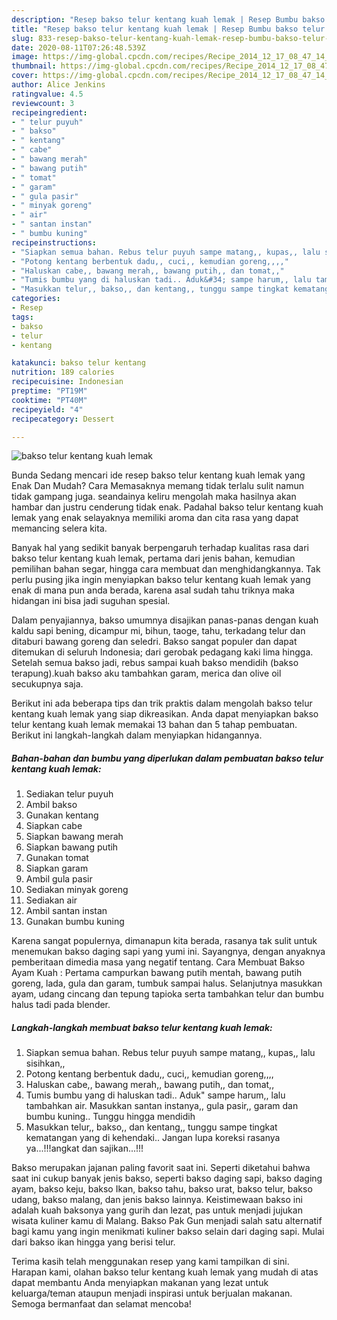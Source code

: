 ```yaml
---
description: "Resep bakso telur kentang kuah lemak | Resep Bumbu bakso telur kentang kuah lemak Yang Bisa Manjain Lidah"
title: "Resep bakso telur kentang kuah lemak | Resep Bumbu bakso telur kentang kuah lemak Yang Bisa Manjain Lidah"
slug: 833-resep-bakso-telur-kentang-kuah-lemak-resep-bumbu-bakso-telur-kentang-kuah-lemak-yang-bisa-manjain-lidah
date: 2020-08-11T07:26:48.539Z
image: https://img-global.cpcdn.com/recipes/Recipe_2014_12_17_08_47_14_438_498525b16f44f776657b/751x532cq70/bakso-telur-kentang-kuah-lemak-foto-resep-utama.jpg
thumbnail: https://img-global.cpcdn.com/recipes/Recipe_2014_12_17_08_47_14_438_498525b16f44f776657b/751x532cq70/bakso-telur-kentang-kuah-lemak-foto-resep-utama.jpg
cover: https://img-global.cpcdn.com/recipes/Recipe_2014_12_17_08_47_14_438_498525b16f44f776657b/751x532cq70/bakso-telur-kentang-kuah-lemak-foto-resep-utama.jpg
author: Alice Jenkins
ratingvalue: 4.5
reviewcount: 3
recipeingredient:
- " telur puyuh"
- " bakso"
- " kentang"
- " cabe"
- " bawang merah"
- " bawang putih"
- " tomat"
- " garam"
- " gula pasir"
- " minyak goreng"
- " air"
- " santan instan"
- " bumbu kuning"
recipeinstructions:
- "Siapkan semua bahan. Rebus telur puyuh sampe matang,, kupas,, lalu sisihkan,,"
- "Potong kentang berbentuk dadu,, cuci,, kemudian goreng,,,,"
- "Haluskan cabe,, bawang merah,, bawang putih,, dan tomat,,"
- "Tumis bumbu yang di haluskan tadi.. Aduk&#34; sampe harum,, lalu tambahkan air. Masukkan santan instanya,, gula pasir,, garam dan bumbu kuning.. Tunggu hingga mendidih"
- "Masukkan telur,, bakso,, dan kentang,, tunggu sampe tingkat kematangan yang di kehendaki.. Jangan lupa koreksi rasanya ya...!!!angkat dan sajikan...!!!"
categories:
- Resep
tags:
- bakso
- telur
- kentang

katakunci: bakso telur kentang 
nutrition: 189 calories
recipecuisine: Indonesian
preptime: "PT19M"
cooktime: "PT40M"
recipeyield: "4"
recipecategory: Dessert

---
```



![bakso telur kentang kuah lemak](https://img-global.cpcdn.com/recipes/Recipe_2014_12_17_08_47_14_438_498525b16f44f776657b/751x532cq70/bakso-telur-kentang-kuah-lemak-foto-resep-utama.jpg)

Bunda Sedang mencari ide resep bakso telur kentang kuah lemak yang Enak Dan Mudah? Cara Memasaknya memang tidak terlalu sulit namun tidak gampang juga. seandainya keliru mengolah maka hasilnya akan hambar dan justru cenderung tidak enak. Padahal bakso telur kentang kuah lemak yang enak selayaknya memiliki aroma dan cita rasa yang dapat memancing selera kita.

Banyak hal yang sedikit banyak berpengaruh terhadap kualitas rasa dari bakso telur kentang kuah lemak, pertama dari jenis bahan, kemudian pemilihan bahan segar, hingga cara membuat dan menghidangkannya. Tak perlu pusing jika ingin menyiapkan bakso telur kentang kuah lemak yang enak di mana pun anda berada, karena asal sudah tahu triknya maka hidangan ini bisa jadi suguhan spesial.

Dalam penyajiannya, bakso umumnya disajikan panas-panas dengan kuah kaldu sapi bening, dicampur mi, bihun, taoge, tahu, terkadang telur dan ditaburi bawang goreng dan seledri. Bakso sangat populer dan dapat ditemukan di seluruh Indonesia; dari gerobak pedagang kaki lima hingga. Setelah semua bakso jadi, rebus sampai kuah bakso mendidih (bakso terapung).kuah bakso aku tambahkan garam, merica dan olive oil secukupnya saja.


Berikut ini ada beberapa tips dan trik praktis dalam mengolah bakso telur kentang kuah lemak yang siap dikreasikan. Anda dapat menyiapkan bakso telur kentang kuah lemak memakai 13 bahan dan 5 tahap pembuatan. Berikut ini langkah-langkah dalam menyiapkan hidangannya.

<!--inarticleads1-->

##### Bahan-bahan dan bumbu yang diperlukan dalam pembuatan bakso telur kentang kuah lemak:

1. Sediakan  telur puyuh
1. Ambil  bakso
1. Gunakan  kentang
1. Siapkan  cabe
1. Siapkan  bawang merah
1. Siapkan  bawang putih
1. Gunakan  tomat
1. Siapkan  garam
1. Ambil  gula pasir
1. Sediakan  minyak goreng
1. Sediakan  air
1. Ambil  santan instan
1. Gunakan  bumbu kuning


Karena sangat populernya, dimanapun kita berada, rasanya tak sulit untuk menemukan bakso daging sapi yang yumi ini. Sayangnya, dengan anyaknya pemberitaan dimedia masa yang negatif tentang. Cara Membuat Bakso Ayam Kuah : Pertama campurkan bawang putih mentah, bawang putih goreng, lada, gula dan garam, tumbuk sampai halus. Selanjutnya masukkan ayam, udang cincang dan tepung tapioka serta tambahkan telur dan bumbu halus tadi pada blender. 

<!--inarticleads2-->

##### Langkah-langkah membuat bakso telur kentang kuah lemak:

1. Siapkan semua bahan. Rebus telur puyuh sampe matang,, kupas,, lalu sisihkan,,
1. Potong kentang berbentuk dadu,, cuci,, kemudian goreng,,,,
1. Haluskan cabe,, bawang merah,, bawang putih,, dan tomat,,
1. Tumis bumbu yang di haluskan tadi.. Aduk&#34; sampe harum,, lalu tambahkan air. Masukkan santan instanya,, gula pasir,, garam dan bumbu kuning.. Tunggu hingga mendidih
1. Masukkan telur,, bakso,, dan kentang,, tunggu sampe tingkat kematangan yang di kehendaki.. Jangan lupa koreksi rasanya ya...!!!angkat dan sajikan...!!!


Bakso merupakan jajanan paling favorit saat ini. Seperti diketahui bahwa saat ini cukup banyak jenis bakso, seperti bakso daging sapi, bakso daging ayam, bakso keju, bakso Ikan, bakso tahu, bakso urat, bakso telur, bakso udang, bakso malang, dan jenis bakso lainnya. Keistimewaan bakso ini adalah kuah baksonya yang gurih dan lezat, pas untuk menjadi jujukan wisata kuliner kamu di Malang. Bakso Pak Gun menjadi salah satu alternatif bagi kamu yang ingin menikmati kuliner bakso selain dari daging sapi. Mulai dari bakso ikan hingga yang berisi telur. 

Terima kasih telah menggunakan resep yang kami tampilkan di sini. Harapan kami, olahan bakso telur kentang kuah lemak yang mudah di atas dapat membantu Anda menyiapkan makanan yang lezat untuk keluarga/teman ataupun menjadi inspirasi untuk berjualan makanan. Semoga bermanfaat dan selamat mencoba!

